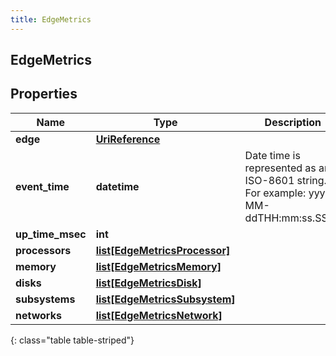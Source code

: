 ```yaml
---
title: EdgeMetrics
---
```

## EdgeMetrics

## Properties

|Name | Type | Description | Notes|
|------------ | ------------- | ------------- | -------------|
| **edge** | [**UriReference**](UriReference.html) |  | [optional] |
| **event_time** | **datetime** | Date time is represented as an ISO-8601 string. For example: yyyy-MM-ddTHH:mm:ss.SSSZ | [optional] |
| **up_time_msec** | **int** |  | [optional] |
| **processors** | [**list[EdgeMetricsProcessor]**](EdgeMetricsProcessor.html) |  | [optional] |
| **memory** | [**list[EdgeMetricsMemory]**](EdgeMetricsMemory.html) |  | [optional] |
| **disks** | [**list[EdgeMetricsDisk]**](EdgeMetricsDisk.html) |  | [optional] |
| **subsystems** | [**list[EdgeMetricsSubsystem]**](EdgeMetricsSubsystem.html) |  | [optional] |
| **networks** | [**list[EdgeMetricsNetwork]**](EdgeMetricsNetwork.html) |  | [optional] |
{: class="table table-striped"}


